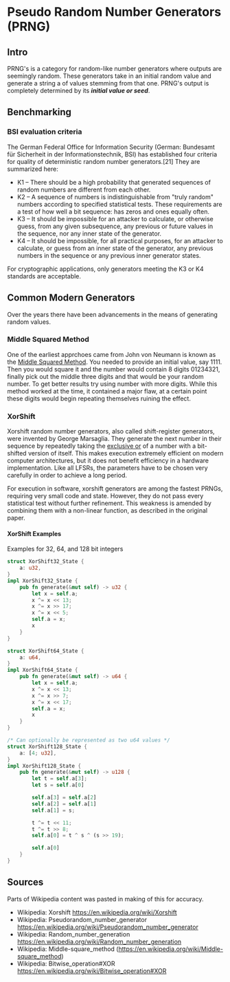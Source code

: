 # Pseudo Random Number Generators (PRNG)

## Intro
PRNG's is a category for random-like number generators where outputs are seemingly random. These generators take in an initial random value and generate a string a of values stemming from that one. PRNG's output is completely determined by its ***initial value or seed***.

## Benchmarking
### BSI evaluation criteria
The German Federal Office for Information Security (German: Bundesamt für Sicherheit in der Informationstechnik, BSI) has established four criteria for quality of deterministic random number generators.[21] They are summarized here:

- K1 – There should be a high probability that generated sequences of random numbers are different from each other.
- K2 – A sequence of numbers is indistinguishable from "truly random" numbers according to specified statistical tests. These requirements are a test of how well a bit sequence: has zeros and ones equally often.
- K3 – It should be impossible for an attacker to calculate, or otherwise guess, from any given subsequence, any previous or future values in the sequence, nor any inner state of the generator.
- K4 – It should be impossible, for all practical purposes, for an attacker to calculate, or guess from an inner state of the generator, any previous numbers in the sequence or any previous inner generator states.

For cryptographic applications, only generators meeting the K3 or K4 standards are acceptable. 

## Common Modern Generators
Over the years there have been advancements in the means of generating random values. 

### Middle Squared Method
One of the earliest apprchoes came from John von Neumann is known as the [Middle Squared Method](https://en.wikipedia.org/wiki/Middle-square_method). You needed to provide an initial value, say 1111. Then you would square it and the number would contain 8 digits 01234321, finally pick out the middle three digits and that would be your random number. To get better results try using number with more digits. While this method worked at the time, it contained a major flaw, at a certain point these digits would begin repeating themselves ruining the effect.

### XorShift
Xorshift random number generators, also called shift-register generators, were invented by George Marsaglia. They generate the next number in their sequence by repeatedly taking the [exclusive or](https://en.wikipedia.org/wiki/Bitwise_operation#XOR) of a number with a bit-shifted version of itself. This makes execution extremely efficient on modern computer architectures, but it does not benefit efficiency in a hardware implementation. Like all LFSRs, the parameters have to be chosen very carefully in order to achieve a long period.

For execution in software, xorshift generators are among the fastest PRNGs, requiring very small code and state. However, they do not pass every statistical test without further refinement. This weakness is amended by combining them with a non-linear function, as described in the original paper.

#### XorShift Examples
Examples for 32, 64, and 128 bit integers
``` Rust
struct XorShift32_State {
    a: u32,
}
impl XorShift32_State { 
    pub fn generate(&mut self) -> u32 {
        let x = self.a;
        x ^= x << 13;
        x ^= x >> 17;
        x ^= x << 5;
        self.a = x;
        x
    }
}

struct XorShift64_State {
    a: u64,
}
impl XorShift64_State { 
    pub fn generate(&mut self) -> u64 {
        let x = self.a;
        x ^= x << 13;
        x ^= x >> 7;
        x ^= x << 17;
        self.a = x;
        x
    }
}

/* Can optionally be represented as two u64 values */
struct XorShift128_State {
    a: [4; u32],
}
impl XorShift128_State { 
    pub fn generate(&mut self) -> u128 {
        let t = self.a[3];
        let s = self.a[0]

        self.a[3] = self.a[2]
        self.a[2] = self.a[1]
        self.a[1] = s;

        t ^= t << 11;
	    t ^= t >> 8;
        self.a[0] = t ^ s ^ (s >> 19);

        self.a[0]
    }
}
```

## Sources
Parts of Wikipedia content was pasted in making of this for accuracy.
- Wikipedia: Xorshift https://en.wikipedia.org/wiki/Xorshift
- Wikipedia: Pseudorandom_number_generator https://en.wikipedia.org/wiki/Pseudorandom_number_generator
- Wikipedia: Random_number_generation https://en.wikipedia.org/wiki/Random_number_generation
- Wikipedia: Middle-square_method (https://en.wikipedia.org/wiki/Middle-square_method)
- Wikipedia: Bitwise_operation#XOR https://en.wikipedia.org/wiki/Bitwise_operation#XOR
